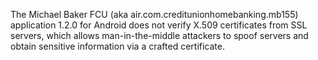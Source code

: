 The Michael Baker FCU (aka air.com.creditunionhomebanking.mb155) application 1.2.0 for Android does not verify X.509 certificates from SSL servers, which allows man-in-the-middle attackers to spoof servers and obtain sensitive information via a crafted certificate.
